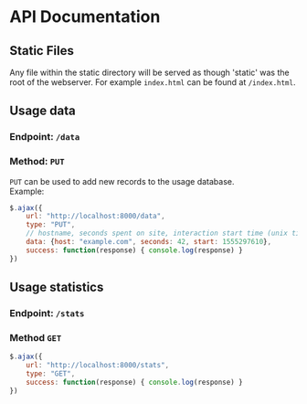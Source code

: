 # API Documentation

## Static Files
Any file within the static directory will be served as though 'static' was the root of the webserver. For example `index.html` can be found at `/index.html`.

## Usage data
### Endpoint: `/data`

### Method: `PUT`
`PUT` can be used to add new records to the usage database.<br>
Example:
```javascript
$.ajax({
    url: "http://localhost:8000/data",
    type: "PUT",
    // hostname, seconds spent on site, interaction start time (unix timestamp)
    data: {host: "example.com", seconds: 42, start: 1555297610},
    success: function(response) { console.log(response) }
})
```

## Usage statistics
### Endpoint: `/stats`

### Method `GET`
```javascript
$.ajax({
    url: "http://localhost:8000/stats",
    type: "GET",
    success: function(response) { console.log(response) }
})
```